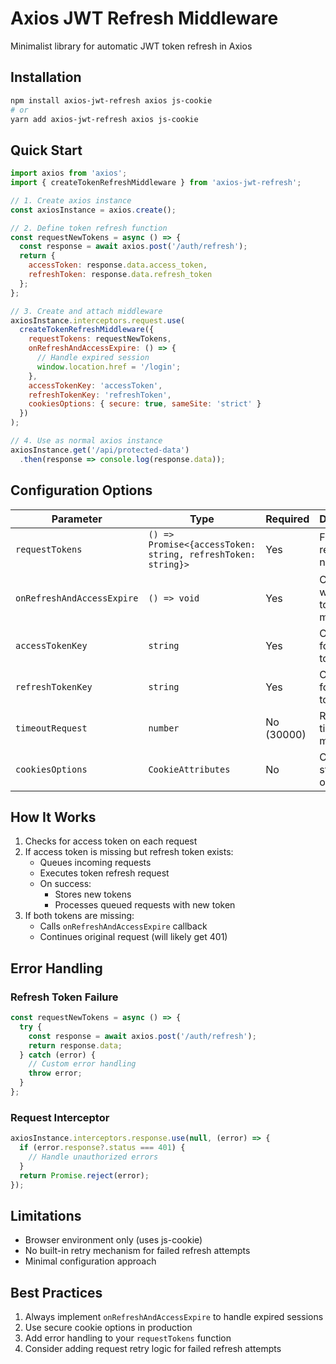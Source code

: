 # Axios JWT Refresh Middleware

Minimalist library for automatic JWT token refresh in Axios

## Installation

```bash
npm install axios-jwt-refresh axios js-cookie
# or
yarn add axios-jwt-refresh axios js-cookie
```

## Quick Start

```javascript
import axios from 'axios';
import { createTokenRefreshMiddleware } from 'axios-jwt-refresh';

// 1. Create axios instance
const axiosInstance = axios.create();

// 2. Define token refresh function
const requestNewTokens = async () => {
  const response = await axios.post('/auth/refresh');
  return {
    accessToken: response.data.access_token,
    refreshToken: response.data.refresh_token
  };
};

// 3. Create and attach middleware
axiosInstance.interceptors.request.use(
  createTokenRefreshMiddleware({
    requestTokens: requestNewTokens,
    onRefreshAndAccessExpire: () => {
      // Handle expired session
      window.location.href = '/login';
    },
    accessTokenKey: 'accessToken',
    refreshTokenKey: 'refreshToken',
    cookiesOptions: { secure: true, sameSite: 'strict' }
  })
);

// 4. Use as normal axios instance
axiosInstance.get('/api/protected-data')
  .then(response => console.log(response.data));
```

## Configuration Options

| Parameter | Type | Required | Description |
|-----------|------|----------|-------------|
| `requestTokens` | `() => Promise<{accessToken: string, refreshToken: string}>` | Yes | Function to request new tokens |
| `onRefreshAndAccessExpire` | `() => void` | Yes | Callback when both tokens are missing |
| `accessTokenKey` | `string` | Yes | Cookie key for access token |
| `refreshTokenKey` | `string` | Yes | Cookie key for refresh token |
| `timeoutRequest` | `number` | No (30000) | Refresh timeout in ms |
| `cookiesOptions` | `CookieAttributes` | No | Cookie storage options |

## How It Works

1. Checks for access token on each request
2. If access token is missing but refresh token exists:
   - Queues incoming requests
   - Executes token refresh request
   - On success:
     - Stores new tokens
     - Processes queued requests with new token
3. If both tokens are missing:
   - Calls `onRefreshAndAccessExpire` callback
   - Continues original request (will likely get 401)

## Error Handling

### Refresh Token Failure
```javascript
const requestNewTokens = async () => {
  try {
    const response = await axios.post('/auth/refresh');
    return response.data;
  } catch (error) {
    // Custom error handling
    throw error;
  }
};
```

### Request Interceptor
```javascript
axiosInstance.interceptors.response.use(null, (error) => {
  if (error.response?.status === 401) {
    // Handle unauthorized errors
  }
  return Promise.reject(error);
});
```

## Limitations

- Browser environment only (uses js-cookie)
- No built-in retry mechanism for failed refresh attempts
- Minimal configuration approach

## Best Practices

1. Always implement `onRefreshAndAccessExpire` to handle expired sessions
2. Use secure cookie options in production
3. Add error handling to your `requestTokens` function
4. Consider adding request retry logic for failed refresh attempts